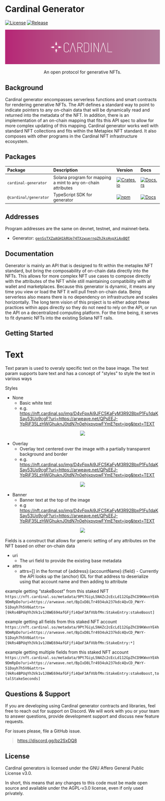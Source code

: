 # Cardinal Generator

[![License](https://img.shields.io/badge/license-AGPL%203.0-blue)](https://github.com/cardinal-labs/cardinal-generator/blob/master/LICENSE)
[![Release](https://github.com/cardinal-labs/cardinal-generator/actions/workflows/release.yml/badge.svg?branch=v0.0.27)](https://github.com/cardinal-labs/cardinal-generator/actions/workflows/release.yml)

<p align="center">
    <img src="./images/banner.png" />
</p>

<p align="center">
    An open protocol for generative NFTs.
</p>

## Background

Cardinal generator encompasses serverless functions and smart contracts for rendering generative NFTs. The API defines a standard way to point to indicate pointers to any on-chain data that will be dynamically read and returned into the metadata of the NFT. In addition, there is an implementation of an on-chain mapping that fits this API spec to allow for more complex updating of this mapping. Cardinal generator works well with standard NFT collections and fits within the Metaplex NFT standard. It also composes with other programs in the Cardinal NFT infrastructure ecosystem.

## Packages

| Package               | Description                                                  | Version                                                                                                           | Docs                                                                                                           |
| :-------------------- | :----------------------------------------------------------- | :---------------------------------------------------------------------------------------------------------------- | :------------------------------------------------------------------------------------------------------------- |
| `cardinal-generator`  | Solana program for mapping a mint to any on-chain attributes | [![Crates.io](https://img.shields.io/crates/v/cardinal-stake-pool)](https://crates.io/crates/cardinal-stake-pool) | [![Docs.rs](https://docs.rs/cardinal-stake-pool/badge.svg)](https://docs.rs/cardinal-stake-pool)               |
| `@cardinal/generator` | TypeScript SDK for generator                                 | [![npm](https://img.shields.io/npm/v/@cardinal/generator.svg)](https://www.npmjs.com/package/@cardinal/generator) | [![Docs](https://img.shields.io/badge/docs-typedoc-blue)](https://cardinal-labs.github.io/cardinal-generator/) |

## Addresses

Program addresses are the same on devnet, testnet, and mainnet-beta.

- Generator: [`genSsTXZaAGH1kRUe74TXzwuernqZhJksHvpXiAxBQT`](https://explorer.solana.com/address/genSsTXZaAGH1kRUe74TXzwuernqZhJksHvpXiAxBQT)

## Documentation

Generator is mainly an API that is designed to fit within the metaplex NFT standard, but bring the composability of on-chain data directly into the NFTs. This allows for more complex NFT use cases to compose directly with the attributes of the NFT while still maintaining compatibility with all wallet and marketplaces. Because this generator is dynamic, it means any time you view or load the NFT it will pull fresh on-chain data. Being serverless also means there is no dependency on infrastructure and scales horizontally. The long term vision of this project is to either adopt these practices within apps directly so they do not need to rely on the API, or run the API on a decentralized computing platform. For the time being, it serves to fit dynamic NFTs into the existing Solana NFT rails.

## Getting Started

# Text

Text param is used to overaly specific text on the base image. The test param supports bare text and has a concept of "styles" to style the text in various ways

Styles

- None
  - Basic white test
  - e.g. https://nft.cardinal.so/img/D4vFpxAi9JFC5KaFyM3R92BbxP1Fu1daKSay53Uo9cgF?uri=https://arweave.net/QPsEEJ-YpRjF35LzHWGhuknJ0tdN7n0ehjxpvpwFYmE?ext=jpg&text=TEXT

<div style="text-align: center; width: 100%;">
  <img style="height: 250px" src="https://nft.cardinal.so/img/D4vFpxAi9JFC5KaFyM3R92BbxP1Fu1daKSay53Uo9cgF?uri=https://arweave.net/QPsEEJ-YpRjF35LzHWGhuknJ0tdN7n0ehjxpvpwFYmE?ext=jpg&text=none:TEXT" />
</div>

- Overlay
  - Overlay text centered over the image with a partially transparent background and border
  - e.g. https://nft.cardinal.so/img/D4vFpxAi9JFC5KaFyM3R92BbxP1Fu1daKSay53Uo9cgF?uri=https://arweave.net/QPsEEJ-YpRjF35LzHWGhuknJ0tdN7n0ehjxpvpwFYmE?ext=jpg&text=TEXT

<div style="text-align: center; width: 100%;">
  <img style="height: 250px" src="https://nft.cardinal.so/img/D4vFpxAi9JFC5KaFyM3R92BbxP1Fu1daKSay53Uo9cgF?uri=https://arweave.net/QPsEEJ-YpRjF35LzHWGhuknJ0tdN7n0ehjxpvpwFYmE?ext=jpg&text=overlay:TEXT" />
</div>

- Banner
  - Banner text at the top of the image
  - e.g https://nft.cardinal.so/img/D4vFpxAi9JFC5KaFyM3R92BbxP1Fu1daKSay53Uo9cgF?uri=https://arweave.net/QPsEEJ-YpRjF35LzHWGhuknJ0tdN7n0ehjxpvpwFYmE?ext=jpg&text=TEXT

<div style="text-align: center; width: 100%;">
  <img style="height: 250px" src="https://nft.cardinal.so/img/D4vFpxAi9JFC5KaFyM3R92BbxP1Fu1daKSay53Uo9cgF?uri=https://arweave.net/QPsEEJ-YpRjF35LzHWGhuknJ0tdN7n0ehjxpvpwFYmE?ext=jpg&text=banner:BANNER" />
</div>

Fields is a construct that allows for generic setting of any attributes on the NFT based on other on-chain data

- uri
  - The uri field to provide the existing base metadata
- attrs
  - attrs=[] in the format of {address}:{accountName}:{field} - Currently the API looks up the (anchor) IDL for that address to deserialize using that account name and then adding to attribute

example getting “stakeBoost” from this staked NFT
`https://nft.cardinal.so/metadata/9Pt7GiyL5N4Zc2cEcLd112GpZhCD9KWxnYE4h9DmRpDo?uri=https://arweave.net/BpIxD8LTr4934uk237kdc4QvCD_PWrY-51Dayh7h5V0&attrs=[9kRs4BPUqYh3Vk1v1J8WE694afGFjfi4QeF3AfVUbfMn:StakeEntry:stakeBoost]`

example getting all fields from this staked NFT account
`https://nft.cardinal.so/metadata/9Pt7GiyL5N4Zc2cEcLd112GpZhCD9KWxnYE4h9DmRpDo?uri=https://arweave.net/BpIxD8LTr4934uk237kdc4QvCD_PWrY-51Dayh7h5V0&attrs=[9kRs4BPUqYh3Vk1v1J8WE694afGFjfi4QeF3AfVUbfMn:StakeEntry:*]`

example getting multiple fields from this staked NFT account
`https://nft.cardinal.so/metadata/9Pt7GiyL5N4Zc2cEcLd112GpZhCD9KWxnYE4h9DmRpDo?uri=https://arweave.net/BpIxD8LTr4934uk237kdc4QvCD_PWrY-51Dayh7h5V0&attrs=[9kRs4BPUqYh3Vk1v1J8WE694afGFjfi4QeF3AfVUbfMn:StakeEntry:stakeBoost,totalStakeSeconds]`

## Questions & Support

If you are developing using Cardinal generator contracts and libraries, feel free to reach out for support on Discord. We will work with you or your team to answer questions, provide development support and discuss new feature requests.

For issues please, file a GitHub issue.

> https://discord.gg/bz2SxDQ8

## License

Cardinal generators is licensed under the GNU Affero General Public License v3.0.

In short, this means that any changes to this code must be made open source and available under the AGPL-v3.0 license, even if only used privately.

```

```
